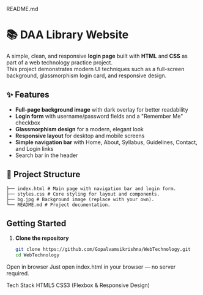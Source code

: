 README.md
# 📚 DAA Library Website

A simple, clean, and responsive **login page** built with **HTML** and **CSS** as part of a web technology practice project.  
This project demonstrates modern UI techniques such as a full-screen background, glassmorphism login card, and responsive design.

## ✨ Features
-  **Full-page background image** with dark overlay for better readability  
-  **Login form** with username/password fields and a "Remember Me" checkbox  
-  **Glassmorphism design** for a modern, elegant look  
-  **Responsive layout** for desktop and mobile screens  
-  **Simple navigation bar** with Home, About, Syllabus, Guidelines, Contact, and Login links  
-  Search bar in the header  

## 📂 Project Structure
```
├── index.html # Main page with navigation bar and login form.
├── styles.css # Core styling for layout and components.
├── bg.jpg # Background image (replace with your own).
└── README.md # Project documentation.
```

##  Getting Started

1. **Clone the repository**
   ```bash
   git clone https://github.com/Gopalvamsikrishna/WebTechnology.git
   cd WebTechnology

Open in browser
Just open index.html in your browser — no server required.

Tech Stack
HTML5
CSS3 (Flexbox & Responsive Design)
